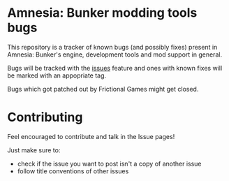 # Amnesia: Bunker modding tools bugs

This repository is a tracker of known bugs (and possibly fixes) present in Amnesia: Bunker's engine, development tools and mod support in general.

Bugs will be tracked with the [issues](https://github.com/jkulawik/bunker-issues/issues) feature and ones with known fixes will be marked with an appopriate tag.

Bugs which got patched out by Frictional Games might get closed.

# Contributing

Feel encouraged to contribute and talk in the Issue pages!

Just make sure to:
- check if the issue you want to post isn't a copy of another issue
- follow title conventions of other issues 
